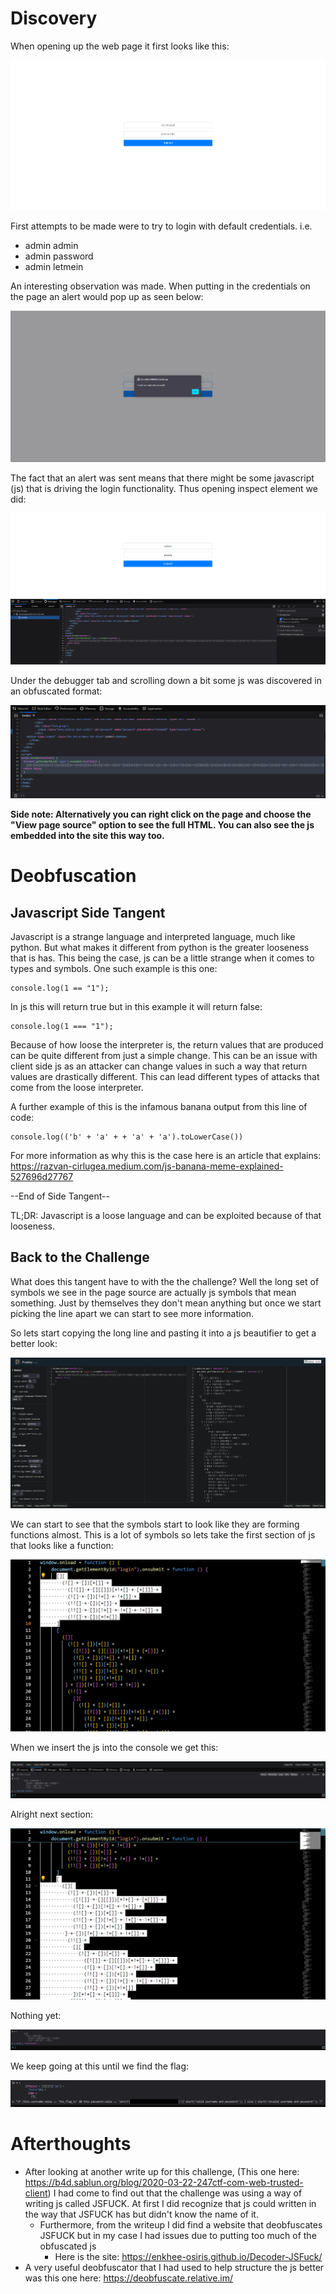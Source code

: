 # Discovery

When opening up the web page it first looks like this:

![alt text](https://github.com/GabeALopez/CTF-Writeups/blob/main/Images/247CTF/Trusted-Client/webpage.png)

First attempts to be made were to try to login with default credentials. i.e.

- admin admin
- admin password
- admin letmein

An interesting observation was made. When putting in the credentials on the page an alert would pop up as seen below:

![alt text](https://github.com/GabeALopez/CTF-Writeups/blob/main/Images/247CTF/Trusted-Client/alert.png)

The fact that an alert was sent means that there might be some javascript (js) that is driving the login functionality. Thus opening inspect element we did:

![alt text](https://github.com/GabeALopez/CTF-Writeups/blob/main/Images/247CTF/Trusted-Client/inspectElement.png)

Under the debugger tab and scrolling down a bit some js was discovered in an obfuscated format:

![alt text](https://github.com/GabeALopez/CTF-Writeups/blob/main/Images/247CTF/Trusted-Client/javascript.png)

**Side note: Alternatively you can right click on the page and choose the "View page source" option to see the full HTML. You can also see the js embedded into the site this way too.**

# Deobfuscation

## Javascript Side Tangent

Javascript is a strange language and interpreted language, much like python. But what makes it different from python is the greater looseness that is has. This being the case, js can be a little strange when it comes to types and symbols. One such example is this one: 

```
console.log(1 == "1");
```

In js this will return true but in this example it will return false:

```
console.log(1 === "1");
```

Because of how loose the interpreter is, the return values that are produced can be quite different from just a simple change. This can be an issue with client side js as an attacker can change values in such a way that return values are drastically different. This can lead different types of attacks that come from the loose interpreter. 

A further example of this is the infamous banana output from this line of code: 

```
console.log(('b' + 'a' + + 'a' + 'a').toLowerCase())
```

For more information as why this is the case here is an article that explains: https://razvan-cirlugea.medium.com/js-banana-meme-explained-527696d27767

--End of Side Tangent--

TL;DR: Javascript is a loose language and can be exploited because of that looseness.

## Back to the Challenge

What does this tangent have to with the the challenge? Well the long set of symbols we see in the page source are actually js symbols that mean something. Just by themselves they don't mean anything but once we start picking the line apart we can start to see more information.

So lets start copying the long line and pasting it into a js beautifier to get a better look:

![alt text](https://github.com/GabeALopez/CTF-Writeups/blob/main/Images/247CTF/Trusted-Client/beautifiedJavascript.png)

We can start to see that the symbols start to look like they are forming functions almost. This is a lot of symbols so lets take the first section of js that looks like a function:

![alt text](https://github.com/GabeALopez/CTF-Writeups/blob/main/Images/247CTF/Trusted-Client/firstSectionCodeJs.png)

When we insert the js into the console we get this:

![alt text](https://github.com/GabeALopez/CTF-Writeups/blob/main/Images/247CTF/Trusted-Client/firstSectionJs.png)

Alright next section:

![alt text](https://github.com/GabeALopez/CTF-Writeups/blob/main/Images/247CTF/Trusted-Client/nextSectionCodJs.png)

Nothing yet: 

![alt text](https://github.com/GabeALopez/CTF-Writeups/blob/main/Images/247CTF/Trusted-Client/nextSectionJs.png)

We keep going at this until we find the flag:

![alt text](https://github.com/GabeALopez/CTF-Writeups/blob/main/Images/247CTF/Trusted-Client/flag.png)

# Afterthoughts

- After looking at another write up for this challenge, (This one here: https://b4d.sablun.org/blog/2020-03-22-247ctf-com-web-trusted-client) I had come to find out that the challenge was using a way of writing js called JSFUCK. At first I did recognize that js could written in the way that JSFUCK has but didn't know the name of it. 
    - Furthermore, from the writeup I did find a website that deobfuscates JSFUCK but in my case I had issues due to putting too much of the obfuscated js
        - Here is the site: https://enkhee-osiris.github.io/Decoder-JSFuck/
- A very useful deobfuscator that I had used to help structure the js better was this one here: https://deobfuscate.relative.im/

